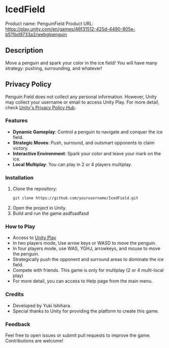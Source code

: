 # IcedField
Product name: PenguinField
Product URL: https://play.unity.com/en/games/46f31512-425d-4490-805e-b511bd9733a2/webglpenguin
## Description
Move a penguin and spark your color in the ice field! You will have many strategy: pushing, surrounding, and whatever!

## Privacy Policy
Penguin Field does not collect any personal information. 
However, Unity may collect your username or email to access Unity Play. For more detail, check [Unity's Privacy Policy Hub](https://unity.com/legal/privacy-policy).

### Features
- **Dynamic Gameplay**: Control a penguin to navigate and conquer the ice field.
- **Strategic Moves**: Push, surround, and outsmart opponents to claim victory.
- **Interactive Environment**: Spark your color and leave your mark on the ice.
- **Local Multiplay**: You can play in 2 or 4 players multiplay.

### Installation
1. Clone the repository:
    ```bash
    git clone https://github.com/yourusername/IcedField.git
    ```
2. Open the project in Unity.
3. Build and run the game.asdfsadfasd

### How to Play
- Access to [Unity Play](https://play.unity.com/en/games/46f31512-425d-4490-805e-b511bd9733a2/webglpenguin)
- In two players mode, Use arrow keys or WASD to move the penguin.
- In four players mode, use WAS, YGHJ, arrowkeys, and mouse to move the penguin.
- Strategically push the opponent and surround areas to dominate the ice field.
- Compete with friends. This game is only for multiplay (2 or 4 multi-local play)
- For more detail, you can access to Help page from the main menu.

### Credits
- Developed by Yuki Ishihara.
- Special thanks to Unity for providing the platform to create this game.

### Feedback
Feel free to open issues or submit pull requests to improve the game. Contributions are welcome!